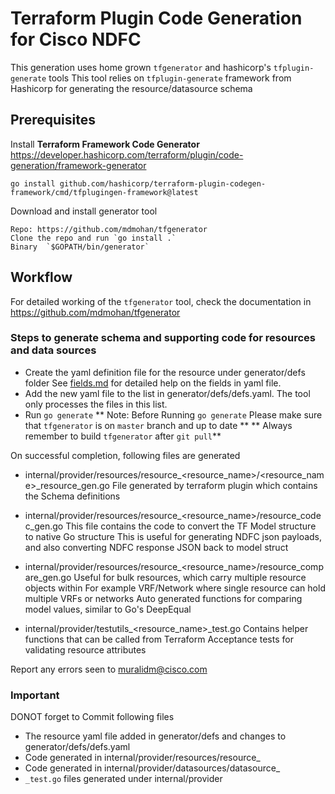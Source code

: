 # Terraform Plugin Code Generation for Cisco NDFC
This generation uses home grown `tfgenerator` and hashicorp's `tfplugin-generate` tools
This tool relies on `tfplugin-generate` framework from Hashicorp for generating the resource/datasource schema

## Prerequisites 
Install **Terraform Framework Code Generator**      
https://developer.hashicorp.com/terraform/plugin/code-generation/framework-generator    
```
go install github.com/hashicorp/terraform-plugin-codegen-framework/cmd/tfplugingen-framework@latest    
```
Download and install generator tool  
```          
Repo: https://github.com/mdmohan/tfgenerator    
Clone the repo and run `go install .`    
Binary  `$GOPATH/bin/generator`
```

## Workflow
For detailed working of the `tfgenerator` tool, check the documentation in https://github.com/mdmohan/tfgenerator     

### Steps to generate schema and supporting code for resources and data sources

* Create the yaml definition file for the resource under generator/defs folder
See  [fields.md](fields.md) for detailed help on the fields in yaml file.
* Add the new yaml file to the list in generator/defs/defs.yaml. The tool only processes the files in this list.       
* Run `go generate` 
** Note: Before Running `go generate` Please make sure that `tfgenerator` is on `master` branch and up to date **
** Always remember to build `tfgenerator` after `git pull`**

On successful completion, following files are generated

* internal/provider/resources/resource_<resource_name>/<resource_name>_resource_gen.go
File generated by terraform plugin which contains the Schema definitions

* internal/provider/resources/resource_<resource_name>/resource_codec_gen.go
This file contains the code to convert the TF Model structure to native Go structure
This is useful for generating NDFC json payloads, and also converting NDFC response JSON back to model struct

* internal/provider/resources/resource_<resource_name>/resource_compare_gen.go 
Useful for bulk resources, which carry multiple resource objects within
For example VRF/Network where single resource can hold multiple VRFs or networks
Auto generated functions for comparing model values, similar to Go's DeepEqual

* internal/provider/testutils_<resource_name>_test.go 
Contains helper functions that can be called from Terraform Acceptance tests for validating resource attributes

Report any errors seen to muralidm@cisco.com

### Important
DONOT forget to Commit following files
* The resource yaml file added in generator/defs and changes to generator/defs/defs.yaml
* Code generated in internal/provider/resources/resource_<name>
* Code generated in internal/provider/datasources/datasource_<name>
* `_test.go` files generated under internal/provider






